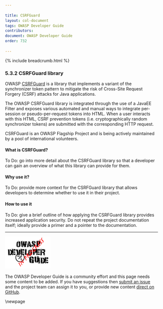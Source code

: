 ```yaml
---

title: CSRFGuard
layout: col-document
tags: OWASP Developer Guide
contributors:
document: OWASP Developer Guide
order: 732

---
```


{% include breadcrumb.html %}

### 5.3.2 CSRFGuard library

OWASP [CSRFGuard][csrfguard] is a library that implements a variant of the synchronizer token pattern to mitigate
the risk of Cross-Site Request Forgery (CSRF) attacks for Java applications.

The OWASP CSRFGuard library is integrated through the use of a JavaEE Filter and exposes various automated
and manual ways to integrate per-session or pseudo-per-request tokens into HTML.
When a user interacts with this HTML, CSRF prevention tokens (i.e. cryptographically random synchronizer tokens)
are submitted with the corresponding HTTP request.

CSRFGuard is an OWASP Flagship Project and is being actively maintained by a pool of international volunteers.

#### What is CSRFGuard?

To Do: go into more detail about the CSRFGuard library so that a developer
can gain an overview of what this library can provide for them.

#### Why use it?

To Do: provide more context for the CSRFGuard library that allows developers to determine
whether to use it in their project.

#### How to use it

To Do: give a brief outline of how applying the CSRFGuard library provides increased application security.
Do not repeat the project documentation itself; ideally provide a primer and a pointer to the documentation.

----

![Developer Guide](../../assets/images/dg_wip.png "OWASP Developer Guide")

The OWASP Developer Guide is a community effort and this page needs some content to be added.
If you have suggestions then [submit an issue][issue070302] and the project team can assign it to you,
or provide new content [direct on GitHub][edit070302].

[csrfguard]: https://owasp.org/www-project-csrfguard/
[issue070302]: https://github.com/OWASP/www-project-developer-guide/issues/new?labels=enhancement&template=request.md&title=Update:%2007-implementation/03-secure-libraries/02-csrf-guard
[edit070302]: https://github.com/OWASP/www-project-developer-guide/blob/main/draft/07-implementation/03-secure-libraries/02-csrf-guard.md

\newpage
